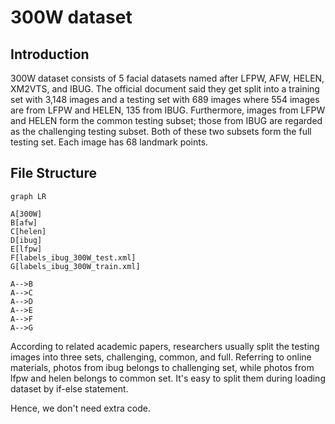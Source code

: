 # 300W dataset

## Introduction

300W dataset consists of 5 facial datasets named after LFPW, AFW, HELEN, XM2VTS, and IBUG. 
The official document said they get split into a training set with 3,148 images and a testing set with 689 images where 554 images are from LFPW and HELEN, 135 from IBUG. 
Furthermore, images from LFPW and HELEN form the common testing subset; those from IBUG are regarded as the challenging testing subset. 
Both of these two subsets form the full testing set. Each image has 68 landmark points.

## File Structure

```mermaid
graph LR

A[300W]
B[afw]
C[helen]
D[ibug]
E[lfpw]
F[labels_ibug_300W_test.xml]
G[labels_ibug_300W_train.xml]

A-->B
A-->C
A-->D
A-->E
A-->F
A-->G
```

According to related academic papers, researchers usually split the testing images into three sets, challenging, common, and full. 
Referring to online materials, photos from ibug belongs to challenging set, while photos from lfpw and helen belongs to common set. 
It's easy to split them during loading dataset by if-else statement. 

Hence, we don't need extra code.
